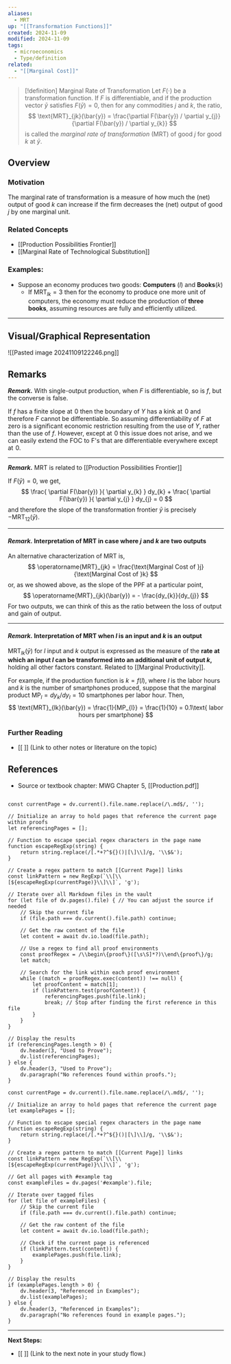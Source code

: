 ```yaml
---
aliases:
  - MRT
up: "[[Transformation Functions]]"
created: 2024-11-09
modified: 2024-11-09
tags:
  - microeconomics
  - Type/definition
related:
  - "[[Marginal Cost]]"
---
```



>[!definition] Marginal Rate of Transformation
>Let $F(\cdot)$ be a transformation function. If $F$ is differentiable, and if the production vector $\bar{y}$ satisfies $F(\bar{y}) = 0$, then for any commodities $j$ and $k$, the ratio, 
> $$
> \text{MRT}_{jk}(\bar{y}) = \frac{\partial F(\bar{y}) / \partial y_{j}}{\partial F(\bar{y}) / \partial y_{k}}
>$$
> is called the _marginal rate of transformation_ (MRT) of good $j$ for good $k$ at $\bar{y}$. 


## Overview

### Motivation 

The marginal rate of transformation is a measure of how much the (net) output of good $k$ can increase if the firm decreases the (net) output of good $j$ by one marginal unit. 

### Related Concepts
- [[Production Possibilities Frontier]]
- [[Marginal Rate of Technological Substitution]]



### Examples:
- Suppose an economy produces two goods: **Computers** ($l$) and **Books**($k$)
	- If $\text{MRT}_{lk} = 3$ then for the economy to produce one more unit of computers, the economy must reduce the production of **three books**, assuming resources are fully and efficiently utilized. 



---

## Visual/Graphical Representation
![[Pasted image 20241109122246.png]]


## Remarks

**_Remark._** With single-output production, when $F$ is differentiable, so is $f$, but the converse is false. 

If $f$ has a finite slope at $\hspace{0pt}0$ then the boundary of $Y$ has a kink at $\hspace{0pt}0$ and therefore $F$ cannot be differentiable. So assuming differentiability of $F$ at zero is a significant economic restriction resulting from the use of $Y$, rather than the use of $f$. However, except at $\hspace{0pt}0$ this issue does not arise, and we can easily extend the FOC to F's that are differentiable everywhere except at $\hspace{0pt}0$. 

---

**_Remark._** MRT is related to [[Production Possibilities Frontier]]

If $F(\bar{y})= 0$, we get, 
$$
\frac{ \partial F(\bar{y}) }{ \partial y_{k} } dy_{k} + \frac{ \partial F(\bar{y}) }{ \partial y_{j} } dy_{j} = 0
$$
and therefore the slope of the transformation frontier $\bar{y}$ is precisely $-\text{MRT}_{12}(\bar{y})$. 

--- 

#### _Remark._ Interpretation of MRT in case where $j$ and $k$ are two outputs

An alternative characterization of MRT is, 
$$
\operatorname{MRT}_{jk} = \frac{\text{Marginal Cost of }j}{\text{Marginal Cost of }k}
$$
or, as we showed above, as the slope of the PPF at a particular point, 
$$
\operatorname{MRT}_{jk}(\bar{y}) = - \frac{dy_{k}}{dy_{j}}
$$
For two outputs, we can think of this as the ratio between the loss of output and gain of output. 

--- 
#### _Remark._ Interpretation of MRT when $l$ is an input and $k$ is an output

$\text{MRT}_{lk}(\bar{y})$ for $l$ input and $k$ output is expressed as the measure of the **rate at which an input $l$ can be transformed into an additional unit of output $k$,** holding all other factors constant. Related to [[Marginal Productivity]]. 

For example, if the production function is $k = f(l)$, where $l$ is the labor hours and $k$ is the number of smartphones produced, suppose that the marginal product $\text{MP}_{l} = dy_{k} / dy_{l} = 10$ smartphones per labor hour. Then, 
$$
\text{MRT}_{lk}(\bar{y}) = \frac{1}{MP_{l}} = \frac{1}{10} = 0.1\text{ labor hours per smartphone}
$$

  
### Further Reading
- [[ ]] (Link to other notes or literature on the topic)

## References
- Source or textbook chapter: MWG Chapter $\hspace{0pt}5$, [[Production.pdf]]

```dataviewjs

const currentPage = dv.current().file.name.replace(/\.md$/, '');

// Initialize an array to hold pages that reference the current page within proofs
let referencingPages = [];

// Function to escape special regex characters in the page name
function escapeRegExp(string) {
    return string.replace(/[.*+?^${}()|[\]\\]/g, '\\$&');
}

// Create a regex pattern to match [[Current Page]] links
const linkPattern = new RegExp(`\\[\\[${escapeRegExp(currentPage)}\\]\\]`, 'g');

// Iterate over all Markdown files in the vault
for (let file of dv.pages().file) { // You can adjust the source if needed
    // Skip the current file
    if (file.path === dv.current().file.path) continue;

    // Get the raw content of the file
    let content = await dv.io.load(file.path);

    // Use a regex to find all proof environments
    const proofRegex = /\\begin\{proof\}([\s\S]*?)\\end\{proof\}/g;
    let match;

    // Search for the link within each proof environment
    while ((match = proofRegex.exec(content)) !== null) {
        let proofContent = match[1];
        if (linkPattern.test(proofContent)) {
            referencingPages.push(file.link);
            break; // Stop after finding the first reference in this file
        }
    }
}

// Display the results
if (referencingPages.length > 0) {
    dv.header(3, "Used to Prove");
    dv.list(referencingPages);
} else {
    dv.header(3, "Used to Prove");
    dv.paragraph("No references found within proofs.");
}
```

```dataviewjs
const currentPage = dv.current().file.name.replace(/\.md$/, '');

// Initialize an array to hold pages that reference the current page
let examplePages = [];

// Function to escape special regex characters in the page name
function escapeRegExp(string) {
    return string.replace(/[.*+?^${}()|[\]\\]/g, '\\$&');
}

// Create a regex pattern to match [[Current Page]] links
const linkPattern = new RegExp(`\\[\\[${escapeRegExp(currentPage)}\\]\\]`, 'g');

// Get all pages with #example tag
const exampleFiles = dv.pages('#example').file;

// Iterate over tagged files
for (let file of exampleFiles) {
    // Skip the current file
    if (file.path === dv.current().file.path) continue;

    // Get the raw content of the file
    let content = await dv.io.load(file.path);

    // Check if the current page is referenced
    if (linkPattern.test(content)) {
        examplePages.push(file.link);
    }
}

// Display the results
if (examplePages.length > 0) {
    dv.header(3, "Referenced in Examples");
    dv.list(examplePages);
} else {
    dv.header(3, "Referenced in Examples");
    dv.paragraph("No references found in example pages.");
}
```

---

**Next Steps:**
- [[ ]] (Link to the next note in your study flow.)

